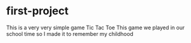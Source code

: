 # first-project

This is a very very simple game Tic Tac Toe 
This game we played in our school time so I made it to remember my childhood 
